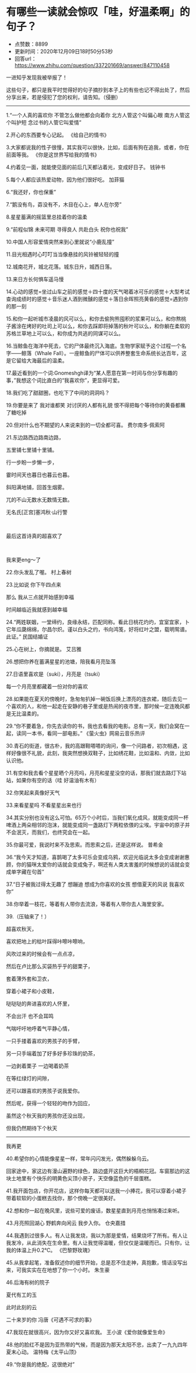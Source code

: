 # 有哪些一读就会惊叹「哇，好温柔啊」的句子？
- 点赞数：8899
- 更新时间：2020年12月09日18时50分53秒
- 回答url：https://www.zhihu.com/question/337201669/answer/847110458
<body>
 <p data-pid="gKza3Nuk">一进知乎发现我被举报了！</p>
 <p data-pid="jKMmK7tT">这些句子，都只是我平时觉得好的句子摘抄到本子上的有些也记不得出处了，然后分享出来，若是侵犯了您的权利，请告知。（侵删）</p>
 <hr>
 <p data-pid="Mp8YOpdA">1.“一个人真的喜欢你 不管怎么做他都会向着你 北方人管这个叫偏心眼 南方人管这个叫护短 念过书的人管它叫爱情”</p>
 <p data-pid="lDmGHQEg">2.开心的东西要专心记起。 《给自己的情书》</p>
 <p data-pid="zsNSHNqb">3.大家都说我的性子很慢，其实我可以很快，比如，后面有狗在追我，或者，你在前面等我。 《你是这世界写给我的情书》</p>
 <p data-pid="CcOZq8n6">4.约着见一面，就能使见面的前后几天都沾着光，变成好日子。 钱钟书</p>
 <p data-pid="E4RESPtM">5.每个人都应该热爱动物，因为他们很好吃。 加菲猫</p>
 <p data-pid="NNow4iR4">6.“我还好，你也保重”</p>
 <p data-pid="GM_eqOoO">7.“鹅没有鸟，孬没有不，木目在心上，单人在尔旁”</p>
 <p data-pid="p10Rm-YA">8.星星蓄满的摇篮里总挂着你的温柔</p>
 <p data-pid="teq62Yif">9.“前程似锦 未来可期 寻得良人 共赴白头 祝你也祝我”</p>
 <p data-pid="_xTrJ9iH">10.中国人形容爱情突然来到心里就说“小鹿乱撞”</p>
 <p data-pid="PFmD9r3V">11.目光相遇时心叮叮当当像悬挂的风铃被轻轻的撞</p>
 <p data-pid="HD36ndZu">12.城南花开，城北花落。城东日升，城西日落。</p>
 <p data-pid="iYTlKil-">13.来日方长何惧车遥马慢</p>
 <p data-pid="sSdoOdUM">14.心动的感觉=坐过山车之前的感觉＋四十度的天气喝着冰可乐的感觉＋大型考试查询成绩时的感觉＋音乐迷人酒到微醺的感觉＋落日余晖照亮黄昏的感觉=遇到你的那一刻</p>
 <p data-pid="2JxutBXu">15.和你一起听城市凌晨的风可以么，和你去偷狗熊囤积的浆果可以么，和你熬桃子酱涂在烤好的吐司上可以么，和你去踩即将掉落的秋叶可以么，和你躺在柔软的苏格兰草地上可以么，和你成为共逃的同谋可以么。</p>
 <p data-pid="iMk2TiPw">16.当鲸鱼在海洋中死去，它的尸体最终沉入海底。生物学家赋予这个过程一个名字——鲸落（Whale Fall）。一座鲸鱼的尸体可以供养整套生命系统长达百年，这是它留给大海最后的温柔。</p>
 <p data-pid="QaUfVD1Y">17.最近看到的一个词:Gnomeshgh译为“某人愿意在第一时间与你分享有趣的事，”我想这个词比直白的“我喜欢你”，更显得可爱。</p>
 <p data-pid="miICMdSl">18.我们吃了甜甜圈，也吃下了中间的洞洞吗？</p>
 <p data-pid="U9nEPNQB">19.你要是来了 我对谁都笑 对讨厌的人都有礼貌 恨不得把每个等待你的黄昏都蘸了糖吃掉</p>
 <p data-pid="fyHcCZ27">20.但对什么也不期望的人来说来到的一切全都可喜。 费尔南多·佩索阿</p>
 <p data-pid="F1rYMqMH">21.东边路西边路南边路，</p>
 <p data-pid="dUJapftK">五里铺七里铺十里铺。</p>
 <p data-pid="KYBwlemx">行一步盼一步懒一步，</p>
 <p data-pid="v5pApfC7">霎时间天也暮日也暮云也暮。</p>
 <p data-pid="5YkOQhp5">斜阳满地铺，回首生烟雾。</p>
 <p data-pid="88YbAM19">兀的不山无数水无数情无数。</p>
 <p data-pid="SnPW2Mdi">无名氏[正宫]塞鸿秋·山行警</p>
 <p class="ztext-empty-paragraph"><br></p>
 <p data-pid="NNHuVse-">最后这首诗真的超喜欢了</p>
 <p class="ztext-empty-paragraph"><br></p>
 <p data-pid="yI-xgO6i">我来更eng～了</p>
 <p data-pid="kHoL9HM5">22.你头发乱了喔。 村上春树</p>
 <p data-pid="vEXrc-SS">23.比如说 你下午四点来</p>
 <p data-pid="oVA2mrVF">那么 我从三点就开始感到幸福</p>
 <p data-pid="3yK8X2oZ">时间越临近我就感到越幸福</p>
 <p data-pid="WQQMDzfP">24.“两姓联姻，一堂缔约，良缘永结，匹配同称。看此日桃花灼灼，宜室宜家，卜它年瓜瓞绵绵，尔昌尔炽。谨以白头之约，书向鸿笺，好将红叶之盟，载明鸳谱。此证。” 民国结婚证</p>
 <p data-pid="2dlfDDo1">25.心在树上，你摘就是。 艾吕雅</p>
 <p data-pid="0GaZZt4A">26.想把你养在蓄满星星的池塘，陪我看月亮坠落</p>
 <p data-pid="YWHEj1yp">27.日语里喜欢是（suki），月亮是（tsuki）</p>
 <p data-pid="pVr6ynZo">每一个月亮里都藏着一份对你的喜欢</p>
 <p data-pid="4kxn64Mb">28.如果能在夏天的傍晚时，急匆匆扒掉一碗饭后换上漂亮的连衣裙，随后去见一个喜欢的人，和他一起走在安静的巷子里或是热闹的夜市里，那时候一定连晚风都是无比温柔的。</p>
 <p data-pid="kgkGbYrT">29.“你不要着急，你先去读你的书，我也去看我的电影。总有一天，我们会窝在一起，读同一本书，看同一部电影。” 《萤火虫》网易云音乐热评</p>
 <p data-pid="fOWgHYTL">30.青石的街道，很古朴，我的高跟鞋嗒嗒的询问，像一个问路者，初次相遇，这样好像很不礼貌，此刻，我突然想换双鞋子，比如绣花鞋，比如温和、内敛，比如认识他。</p>
 <p data-pid="6aNnR8sz">31.有空和我去看个星星晒个月亮吗，月亮和星星没空的话，那我们就去路灯下站站，如果你有空的话（哇 好温油有木有）</p>
 <p data-pid="4SsDI_ge">32.你笑起来真像好天气</p>
 <p data-pid="UYhz-LHa">33.来看星星吗 不看星星出来也行</p>
 <p data-pid="JZDprqbA">34.其实分别也没有这么可怕。65万个小时后，当我们氧化成风，就能变成同一杯啤酒上两朵相邻的泡沫，就能变成同一盏路灯下两粒依偎的尘埃。宇宙中的原子并不会泯灭，而我们，也终究会在一起。</p>
 <p data-pid="JgNCsVsa">35.你最可爱，我说时来不及思索。而思索之后，还是这样说。 普希金</p>
 <p data-pid="H4cRgwG5">36.“我今天才知道，喜鹊喝了太多可乐会变成乌鸦，欢迎光临说太多会变成谢谢惠顾，你的猫咪太爱你的话就会变成兔子，啊还有人类太害羞的时候想说的话就会变成单字藏在句首”</p>
 <p data-pid="xp4hNN2p">37.“日子被我过得太无趣了 想蹦迪 想成为你喜欢的女孩 想借夏天的风说 我喜欢你”</p>
 <p data-pid="DgrJEYhW">38.你举着一枝花，等着有人带你去流浪，等着有人带你去人海里安家。</p>
 <p data-pid="b8ccMKE-">39.（压轴来了！）</p>
 <p data-pid="Uj7bpdQI">超喜欢秋天，</p>
 <p data-pid="FRHys5Am">喜欢把地上的枯叶踩得咔嚓咔嚓响，</p>
 <p data-pid="w9ajNW2h">风吹过来的时候会有一点点凉，</p>
 <p data-pid="wIcKQxf9">然后在卢比那么买袋热乎乎的甜栗子，</p>
 <p data-pid="Oq-xr1N6">套着薄外套和卫衣，</p>
 <p data-pid="s3_fzm7q">穿着小裙子和小皮鞋，</p>
 <p data-pid="DKepmL85">哒哒哒的奔进喜欢的人怀里，</p>
 <p data-pid="LeYSxxIZ">不会出汗 也不会耳鸣</p>
 <p data-pid="qGOXcMqX">气喘吁吁地呼着气平静心情，</p>
 <p data-pid="-LZlIDxB">一只手搂着喜欢的男孩子的手臂，</p>
 <p data-pid="6wN26qrx">另一只手端着加了好多好多珍珠的奶茶，</p>
 <p data-pid="NHgspdHf">一边剥着栗子 一边喝着奶茶</p>
 <p data-pid="dajgkycH">在等红绿灯的间隙，</p>
 <p data-pid="IvtIo6k6">还可以跟喜欢的男孩子说我爱你。</p>
 <p data-pid="ez-T6z0t">然后呢，获得一个轻轻的吻作为回应，</p>
 <p data-pid="UdKXYAAz">虽然这个秋天我的男孩你还没出现，</p>
 <p data-pid="FhIY23xr">但我仍然期待下个秋天</p>
 <hr>
 <p data-pid="QdYWGjnp">我再更</p>
 <p data-pid="PY2U5Nhg">40.希望你的心情能像星星一样，常年闪闪发光，偶然躲躲乌云。</p>
 <p data-pid="eE-Xs4t3">回家途中，家这边有漫山遍野的绿色，路边盛开这巨大的梧桐花冠。车窗那边的这块土地里有个快乐的明黄色尖顶小房子，天空像蓝色的千层蛋糕。</p>
 <p data-pid="Es9Ry38u">41.我开面包店，你开花店，这样你每天都可以送我一小捧花，我可以穿着小裙子带着软软的小蛋糕去找你，那个傍晚一定很美好。</p>
 <p data-pid="owolQKRc">42.想和你一起在晚风里，说些可爱的废话，数星星直到月亮也悄悄凑过来听。</p>
 <p data-pid="x64A_sGC">43.月亮照回湖心 野鹤奔向闲云 我步入你。 仓央嘉措</p>
 <p data-pid="_XV5a2au">44.我遇到过很多人。有人让我发烧，我以为那是爱情，结果烧坏了所有。有人让我发冷，从此消失在生命里。有人让我觉得温暖，但仅仅是温暖而已。只有你，让我的体温上升0.2℃。 《巴黎野玫瑰》</p>
 <p data-pid="Dpd-Cpi6">45.从我拿起笔，准备叙述你的细节开始，总是忍不住走神，真抱歉，情话没写出来，可我实实在在地想了你一个小时。 朱生豪</p>
 <p data-pid="95RgoLs2">46.后海有树的院子</p>
 <p data-pid="2z2frGGs">夏代有工的玉</p>
 <p data-pid="aJb7l5FE">此时此刻的云</p>
 <p data-pid="EC0e6vNs">二十来岁的你 冯唐《可遇不可求的事》</p>
 <p data-pid="ZHJifCaW">47.我现在就很高兴，因为你又好又喜欢我。 王小波《爱你就像爱生命》</p>
 <p data-pid="rmE5e5_2">48.他的脸红不是因为亚热带的气候，而是因为那天太阳不忠，出卖了一九九四年夏末心动。 温特梅《太平山顶》</p>
 <p data-pid="BW4c1x5h">49.“你是我的绝配，这很绝对”</p>
</body>
